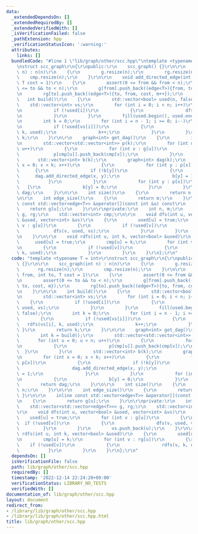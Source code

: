 ```yaml
---
data:
  _extendedDependsOn: []
  _extendedRequiredBy: []
  _extendedVerifiedWith: []
  _isVerificationFailed: false
  _pathExtension: hpp
  _verificationStatusIcon: ':warning:'
  attributes:
    links: []
  bundledCode: "#line 1 \"lib/graph/other/scc.hpp\"\ntemplate <typename T = int>\r\
    \nstruct scc_graph\r\n{\r\npublic:\r\n    scc_graph() {}\r\n\r\n    scc_graph(int\
    \ n) : n(n)\r\n    {\r\n        g.resize(n);\r\n        rg.resize(n);\r\n    \
    \    cmp.resize(n);\r\n    }\r\n\r\n    void add_directed_edge(int from, int to,\
    \ T cost = 1)\r\n    {\r\n        assert(0 <= from && from < n);\r\n        assert(0\
    \ <= to && to < n);\r\n        g[from].push_back((edge<T>){from, to, cost, m});\r\
    \n        rg[to].push_back((edge<T>){to, from, cost, m++});\r\n    }\r\n\r\n \
    \   int build()\r\n    {\r\n        std::vector<bool> used(n, false);\r\n    \
    \    std::vector<int> vs;\r\n        for (int i = 0; i < n; i++)\r\n        {\r\
    \n            if (!used[i])\r\n            {\r\n                dfs(i, used, vs);\r\
    \n            }\r\n        }\r\n        fill(used.begin(), used.end(), false);\r\
    \n        int k = 0;\r\n        for (int i = n - 1; i >= 0; i--)\r\n        {\r\
    \n            if (!used[vs[i]])\r\n            {\r\n                rdfs(vs[i],\
    \ k, used);\r\n                k++;\r\n            }\r\n        }\r\n        return\
    \ k;\r\n    }\r\n\r\n    graph<int> get_dag()\r\n    {\r\n        int k = build();\r\
    \n        std::vector<std::vector<int>> p(k);\r\n        for (int u = 0; u < n;\
    \ u++)\r\n        {\r\n            for (int v : g[u])\r\n            {\r\n   \
    \             p[cmp[u]].push_back(cmp[v]);\r\n            }\r\n        }\r\n \
    \       std::vector<int> b(k);\r\n        graph<int> dag(k);\r\n        for (int\
    \ x = 0; x < k; x++)\r\n        {\r\n            for (int y : p[x])\r\n      \
    \      {\r\n                if (!b[y])\r\n                {\r\n              \
    \      dag.add_directed_edge(x, y);\r\n                    b[y] = 1;\r\n     \
    \           }\r\n            }\r\n            for (int y : p[x])\r\n         \
    \   {\r\n                b[y] = 0;\r\n            }\r\n        }\r\n        return\
    \ dag;\r\n    }\r\n\r\n    int size()\r\n    {\r\n        return n;\r\n    }\r\
    \n\r\n    int edge_size()\r\n    {\r\n        return m;\r\n    }\r\n\r\n    inline\
    \ const std::vector<edge<T>> &operator[](const int &u) const\r\n    {\r\n    \
    \    return g[u];\r\n    }\r\n\r\nprivate:\r\n    int n, m;\r\n    std::vector<std::vector<edge<T>>>\
    \ g, rg;\r\n    std::vector<int> cmp;\r\n\r\n    void dfs(int u, vector<bool>\
    \ &used, vector<int> &vs)\r\n    {\r\n        used[u] = true;\r\n        for (int\
    \ v : g[u])\r\n        {\r\n            if (!used[v])\r\n            {\r\n   \
    \             dfs(v, used, vs);\r\n            }\r\n        }\r\n        vs.push_back(u);\r\
    \n    }\r\n\r\n    void rdfs(int u, int k, vector<bool> &used)\r\n    {\r\n  \
    \      used[u] = true;\r\n        cmp[u] = k;\r\n        for (int v : rg[u])\r\
    \n        {\r\n            if (!used[v])\r\n            {\r\n                rdfs(v,\
    \ k, used);\r\n            }\r\n        }\r\n    }\r\n};\r\n"
  code: "template <typename T = int>\r\nstruct scc_graph\r\n{\r\npublic:\r\n    scc_graph()\
    \ {}\r\n\r\n    scc_graph(int n) : n(n)\r\n    {\r\n        g.resize(n);\r\n \
    \       rg.resize(n);\r\n        cmp.resize(n);\r\n    }\r\n\r\n    void add_directed_edge(int\
    \ from, int to, T cost = 1)\r\n    {\r\n        assert(0 <= from && from < n);\r\
    \n        assert(0 <= to && to < n);\r\n        g[from].push_back((edge<T>){from,\
    \ to, cost, m});\r\n        rg[to].push_back((edge<T>){to, from, cost, m++});\r\
    \n    }\r\n\r\n    int build()\r\n    {\r\n        std::vector<bool> used(n, false);\r\
    \n        std::vector<int> vs;\r\n        for (int i = 0; i < n; i++)\r\n    \
    \    {\r\n            if (!used[i])\r\n            {\r\n                dfs(i,\
    \ used, vs);\r\n            }\r\n        }\r\n        fill(used.begin(), used.end(),\
    \ false);\r\n        int k = 0;\r\n        for (int i = n - 1; i >= 0; i--)\r\n\
    \        {\r\n            if (!used[vs[i]])\r\n            {\r\n             \
    \   rdfs(vs[i], k, used);\r\n                k++;\r\n            }\r\n       \
    \ }\r\n        return k;\r\n    }\r\n\r\n    graph<int> get_dag()\r\n    {\r\n\
    \        int k = build();\r\n        std::vector<std::vector<int>> p(k);\r\n \
    \       for (int u = 0; u < n; u++)\r\n        {\r\n            for (int v : g[u])\r\
    \n            {\r\n                p[cmp[u]].push_back(cmp[v]);\r\n          \
    \  }\r\n        }\r\n        std::vector<int> b(k);\r\n        graph<int> dag(k);\r\
    \n        for (int x = 0; x < k; x++)\r\n        {\r\n            for (int y :\
    \ p[x])\r\n            {\r\n                if (!b[y])\r\n                {\r\n\
    \                    dag.add_directed_edge(x, y);\r\n                    b[y]\
    \ = 1;\r\n                }\r\n            }\r\n            for (int y : p[x])\r\
    \n            {\r\n                b[y] = 0;\r\n            }\r\n        }\r\n\
    \        return dag;\r\n    }\r\n\r\n    int size()\r\n    {\r\n        return\
    \ n;\r\n    }\r\n\r\n    int edge_size()\r\n    {\r\n        return m;\r\n   \
    \ }\r\n\r\n    inline const std::vector<edge<T>> &operator[](const int &u) const\r\
    \n    {\r\n        return g[u];\r\n    }\r\n\r\nprivate:\r\n    int n, m;\r\n\
    \    std::vector<std::vector<edge<T>>> g, rg;\r\n    std::vector<int> cmp;\r\n\
    \r\n    void dfs(int u, vector<bool> &used, vector<int> &vs)\r\n    {\r\n    \
    \    used[u] = true;\r\n        for (int v : g[u])\r\n        {\r\n          \
    \  if (!used[v])\r\n            {\r\n                dfs(v, used, vs);\r\n   \
    \         }\r\n        }\r\n        vs.push_back(u);\r\n    }\r\n\r\n    void\
    \ rdfs(int u, int k, vector<bool> &used)\r\n    {\r\n        used[u] = true;\r\
    \n        cmp[u] = k;\r\n        for (int v : rg[u])\r\n        {\r\n        \
    \    if (!used[v])\r\n            {\r\n                rdfs(v, k, used);\r\n \
    \           }\r\n        }\r\n    }\r\n};\r\n"
  dependsOn: []
  isVerificationFile: false
  path: lib/graph/other/scc.hpp
  requiredBy: []
  timestamp: '2022-12-14 22:24:20+09:00'
  verificationStatus: LIBRARY_NO_TESTS
  verifiedWith: []
documentation_of: lib/graph/other/scc.hpp
layout: document
redirect_from:
- /library/lib/graph/other/scc.hpp
- /library/lib/graph/other/scc.hpp.html
title: lib/graph/other/scc.hpp
---
```

